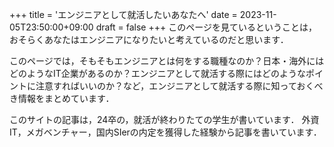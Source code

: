 +++
title = 'エンジニアとして就活したいあなたへ'
date = 2023-11-05T23:50:00+09:00
draft = false
+++
このページを見ているということは，おそらくあなたはエンジニアになりたいと考えているのだと思います．

このページでは，そもそもエンジニアとは何をする職種なのか？日本・海外にはどのようなIT企業があるのか？エンジニアとして就活する際にはどのようなポイントに注意すればいいのか？など，エンジニアとして就活する際に知っておくべき情報をまとめています．

このサイトの記事は，24卒の，就活が終わりたての学生が書いています．
外資IT，メガベンチャー，国内SIerの内定を獲得した経験から記事を書いています．